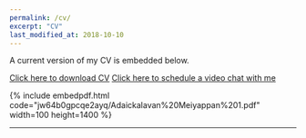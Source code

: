 ```yaml
---
permalink: /cv/
excerpt: "CV"
last_modified_at: 2018-10-10
---
```


A current version of my CV is embedded below.

<a href="https://www.dropbox.com/s/jw64b0gpcqe2ayq/Adaickalavan%20Meiyappan%201.pdf?dl=1" class="btn btn--info">Click here to download CV</a>  <a href="https://calendly.com/adai/chat" target="_blank" class="btn btn--info">Click here to schedule a video chat with me</a>

{% include embedpdf.html code="jw64b0gpcqe2ayq/Adaickalavan%20Meiyappan%201.pdf" width=100 height=1400 %}

---
